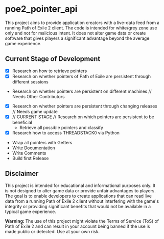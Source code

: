 # poe2_pointer_api

This project aims to provide application creators with a live-data feed from a running Path of Exile 2 client. The code is intended for white/grey zone use only and not for malicious intent. It does not alter game data or create software that gives players a significant advantage beyond the average game experience.

## Current Stage of Development
- [x] Research on how to retrieve pointers
- [x] Research on whether pointers of Path of Exile are persistent through different sessions
- Research on whether pointers are persistent on different machines // Needs Other Contributors
- [x] Research on whether pointers are persistent through changing releases // Needs game update
- [x] // CURRENT STAGE // Research on which pointers are persistent to be beneficial
  - Retrieve all possible pointers and classify
- [x] Research how to access THREADSTACK0 via Python
- Wrap all pointers with Getters
- Write Documentation
- Write Comments
- Build first Release

## Disclaimer
This project is intended for educational and informational purposes only. It is not designed to alter game data or provide unfair advantages to players. The goal is to enable developers to create applications that can read live data from a running Path of Exile 2 client without interfering with the game's integrity or providing significant benefits that would not be available in a typical game experience.

**Warning:** The use of this project might violate the Terms of Service (ToS) of Path of Exile 2 and can result in your account being banned if the use is made public or detected. Use at your own risk.
